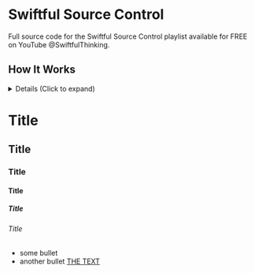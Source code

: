 # Swiftful Source Control

Full source code for the Swiftful Source Control playlist available for FREE on YouTube @SwiftfulThinking.

## How It Works

<details>
<summary> Details (Click to expand) </summary> 
<br>
This is a test! lol

</details>

# Title
## Title
### Title
#### Title
##### Title
###### Title
- some bullet
- another bullet
[THE TEXT](www.Swiftful-thinking.com)

